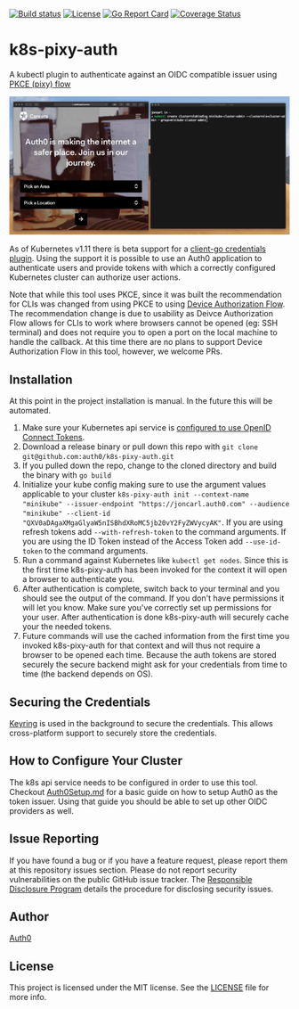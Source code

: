 [![Build status][travisci-image]][travisci-url]
[![License][license-image]][license-url]
[![Go Report Card][go-report-card-image]][go-report-card-url]
[![Coverage Status][coveralls-image]][coveralls-url]

# k8s-pixy-auth
A kubectl plugin to authenticate against an OIDC compatible issuer using [PKCE (pixy) flow](https://auth0.com/docs/integrations/using-auth0-to-secure-a-cli)

![demo](docs/images/k8s-pixy-auth.gif)

As of Kubernetes v1.11 there is beta support for a [client-go credentials plugin](https://kubernetes.io/docs/reference/access-authn-authz/authentication/#client-go-credential-plugins). Using the support it is possible to use an Auth0 application to authenticate users and provide tokens with which a correctly configured Kubernetes cluster can authorize user actions.

Note that while this tool uses PKCE, since it was built the recommendation for CLIs was changed from using PKCE to using [Device Authorization Flow](https://auth0.com/docs/integrations/secure-a-cli-with-auth0#device-authorization-flow). The recommendation change is due to usability as Deivce Authorization Flow allows for CLIs to work where browsers cannot be opened (eg: SSH terminal) and does not require you to open a port on the local machine to handle the callback. At this time there are no plans to support Device Authorization Flow in this tool, however, we welcome PRs.

## Installation
At this point in the project installation is manual. In the future this will be automated.
1. Make sure your Kubernetes api service is [configured to use OpenID Connect Tokens](https://kubernetes.io/docs/reference/access-authn-authz/authentication/#configuring-the-api-server).
2. Download a release binary or pull down this repo with `git clone git@github.com:auth0/k8s-pixy-auth.git`
3. If you pulled down the repo, change to the cloned directory and build the binary with `go build`
4. Initialize your kube config making sure to use the argument values applicable to your cluster `k8s-pixy-auth init --context-name "minikube" --issuer-endpoint "https://joncarl.auth0.com" --audience "minikube" --client-id "QXV0aDAgaXMgaGlyaW5nISBhdXRoMC5jb20vY2FyZWVycyAK"`. If you are using refresh tokens add `--with-refresh-token` to the command arguments. If you are using the ID Token instead of the Access Token add `--use-id-token` to the command arguments.
5. Run a command against Kubernetes like `kubectl get nodes`. Since this is the first time k8s-pixy-auth has been invoked for the context it will open a browser to authenticate you. 
6. After authentication is complete, switch back to your terminal and you should see the output of the command. If you don't have permissions it will let you know. Make sure you've correctly set up permissions for your user. After authentication is done k8s-pixy-auth will securely cache your the needed tokens.
7. Future commands will use the cached information from the first time you invoked k8s-pixy-auth for that context and will thus not require a browser to be opened each time. Because the auth tokens are stored securely the secure backend might ask for your credentials from time to time (the backend depends on OS).

## Securing the Credentials
[Keyring](https://github.com/99designs/keyring) is used in the background to secure the credentials. This allows cross-platform support to securely store the credentials.

## How to Configure Your Cluster
The k8s api service needs to be configured in order to use this tool. Checkout [Auth0Setup.md](docs/Auth0Setup.md) for a basic guide on how to setup Auth0 as the token issuer. Using that guide you should be able to set up other OIDC providers as well.

## Issue Reporting
If you have found a bug or if you have a feature request, please report them at this repository issues section. Please do not report security vulnerabilities on the public GitHub issue tracker. The [Responsible Disclosure Program](https://auth0.com/whitehat) details the procedure for disclosing security issues.

## Author

[Auth0](https://auth0.com)

## License

This project is licensed under the MIT license. See the [LICENSE](LICENSE) file for more info.

[travisci-image]: https://travis-ci.org/auth0/k8s-pixy-auth.svg?branch=master
[travisci-url]: https://travis-ci.org/auth0/k8s-pixy-auth
[license-image]: https://img.shields.io/github/license/auth0/k8s-pixy-auth.svg
[license-url]: #license
[go-report-card-image]: https://goreportcard.com/badge/github.com/auth0/k8s-pixy-auth
[go-report-card-url]: https://goreportcard.com/report/github.com/auth0/k8s-pixy-auth
[coveralls-image]: https://coveralls.io/repos/github/auth0/k8s-pixy-auth/badge.svg?branch=master
[coveralls-url]: https://coveralls.io/github/auth0/k8s-pixy-auth?branch=master
